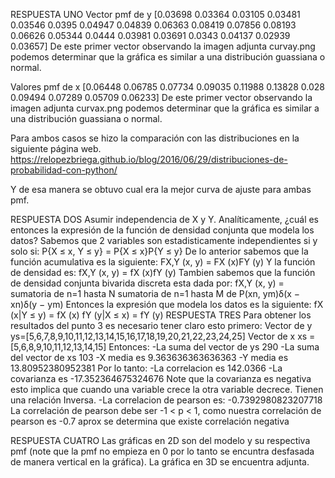 RESPUESTA UNO
Vector pmf de y
[0.03698 0.03364 0.03105 0.03481 0.03546 0.0395  0.04947 0.04839 0.06363 0.08419 0.07856 0.08193 0.06626 0.05344 0.0444  0.03981 0.03691 0.0343 0.04137 0.02939 0.03657]
De este primer vector observando la imagen adjunta curvay.png podemos determinar que la gráfica es similar a una distribución guassiana o normal.

Valores pmf de x
[0.06448 0.06785 0.07734 0.09035 0.11988 0.13828 0.028 0.09494 0.07289 0.05709 0.06233]
De este primer vector observando la imagen adjunta curvax.png podemos determinar que la gráfica es similar a una distribución guassiana o normal.

Para ambos casos se hizo la comparación con las distribuciones en la siguiente página web.
https://relopezbriega.github.io/blog/2016/06/29/distribuciones-de-probabilidad-con-python/

Y de esa manera se obtuvo cual era la mejor curva de ajuste para ambas pmf.

RESPUESTA DOS
Asumir independencia de X y Y. Analíticamente, ¿cuál es entonces la expresión de la función de densidad conjunta que modela los datos?
Sabemos que 2 variables son estadisticamente independientes si y solo si:
P{X ≤ x, Y ≤ y} = P{X ≤ x}P{Y ≤ y}
De lo anterior sabemos que la función acumulativa es la siguiente:
FX,Y (x, y) = FX (x)FY (y) 
Y la función de densidad es:
fX,Y (x, y) = fX (x)fY (y)
Tambien sabemos que la función de densidad conjunta bivarida discreta esta dada por:
fX,Y (x, y) = sumatoria de n=1 hasta N sumatoria de n=1 hasta M de P(xn, ym)δ(x − xn)δ(y − ym) 
Entonces la expresión que modela los datos es la siguiente:
fX (x|Y ≤ y) = fX (x)
fY (y|X ≤ x) = fY (y)
RESPUESTA TRES
Para obtener los resultados del punto 3 es necesario tener claro esto primero:
Vector de y
ys=[5,6,7,8,9,10,11,12,13,14,15,16,17,18,19,20,21,22,23,24,25]
Vector de x
xs = [5,6,8,9,10,11,12,13,14,15]
Entonces:
-La suma del vector de ys 290
-La suma del vector de xs 103
-X media es  9.363636363636363
-Y media es 13.80952380952381
Por lo tanto:
-La correlacion es 142.0366
-La covarianza es -17.352364675324676
Note que la covarianza es negativa esto implica que cuando una variable crece la otra variable decrece. Tienen una relación Inversa.
-La correlacion de pearson es: -0.7392980823207718
La correlación de pearson debe ser -1 < p < 1, como nuestra correlación de pearson es -0.7 aprox se determina que existe correlación negativa

RESPUESTA CUATRO
Las gráficas en 2D son del modelo y su respectiva pmf (note que la pmf no empieza en 0 por lo tanto se encuntra desfasada de manera vertical en la gráfica).
La gráfica en 3D se encuentra adjunta.
